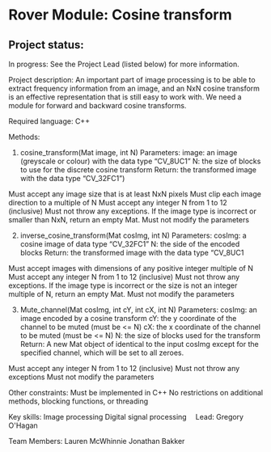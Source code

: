 # Rover Module: Cosine transform

## Project status: 
In progress: See the Project Lead (listed below) for more information.

Project description:
An important part of image processing is to be able to extract frequency information from an image, and an NxN cosine transform is an effective representation that is still easy to work with. We need a module for forward and backward cosine transforms.

Required language: C++

Methods:
1. cosine_transform(Mat image, int N)
Parameters:
image: an image (greyscale or colour) with the data type “CV_8UC1”
N: the size of blocks to use for the discrete cosine transform
Return: the transformed image with the data type “CV_32FC1”)

Must accept any image size that is at least NxN pixels
Must clip each image direction to a multiple of N
Must accept any integer N from 1 to 12 (inclusive)
Must not throw any exceptions. If the image type is incorrect or smaller than NxN, return an empty Mat.
Must not modify the parameters


2. inverse_cosine_transform(Mat cosImg, int N)
Parameters:
cosImg: a cosine image of data type “CV_32FC1”
N: the side of the encoded blocks
Return: the transformed image with the data type “CV_8UC1

Must accept images with dimensions of any positive integer multiple of N
Must accept any integer N from 1 to 12 (inclusive)
Must not throw any exceptions. If the image type is incorrect or the size is not an integer multiple of N, return an empty Mat.
Must not modify the parameters

3. Mute_channel(Mat cosImg, int cY, int cX, int N)
Parameters:
cosImg: an image encoded by a cosine transform
cY: the y coordinate of the channel to be muted (must be <= N)
cX: the x coordinate of the channel to be muted (must be <= N)
N: the size of blocks used for the transform
Return:
A new Mat object of identical to the input cosImg except for the specified channel, which will be set to all zeroes.

Must accept any integer N from 1 to 12 (inclusive)
Must not throw any exceptions
Must not modify the parameters

Other constraints:
Must be implemented in C++
No restrictions on additional methods, blocking functions, or threading


Key skills:
Image processing
Digital signal processing 
Lead:
Gregory O'Hagan

Team Members:
Lauren McWhinnie
Jonathan Bakker
